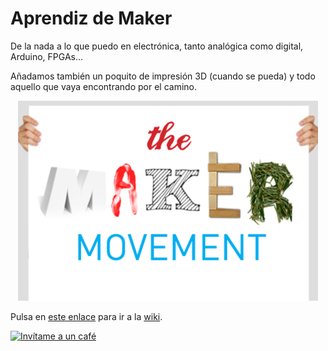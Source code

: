 
# Aprendiz de Maker

De la nada a lo que puedo en electrónica, tanto analógica como digital, Arduino, FPGAs...  

Añadamos también un poquito de impresión 3D (cuando se pueda) y todo aquello que vaya encontrando por el camino.

<p align="center">
  <img src="https://github.com/angelmicelti/Aprendiz-de-Maker/blob/master/img/maker.png">
</p>

Pulsa en [este enlace](https://github.com/angelmicelti/Aprendiz-de-Maker/wiki) para ir a la [wiki](https://github.com/angelmicelti/Aprendiz-de-Maker/wiki).  

<a href='https://ko-fi.com/P5P44C9C3' target='_blank'><img height='36' style='border:0px;height:36px;' src='https://cdn.ko-fi.com/cdn/kofi2.png?v=2' border='0' alt='Invítame a un café' /></a>
